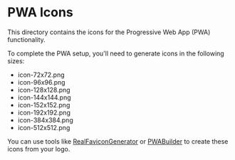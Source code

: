 
# PWA Icons

This directory contains the icons for the Progressive Web App (PWA) functionality.

To complete the PWA setup, you'll need to generate icons in the following sizes:
- icon-72x72.png
- icon-96x96.png
- icon-128x128.png
- icon-144x144.png
- icon-152x152.png
- icon-192x192.png
- icon-384x384.png
- icon-512x512.png

You can use tools like [RealFaviconGenerator](https://realfavicongenerator.net/) or [PWABuilder](https://www.pwabuilder.com/) to create these icons from your logo.

